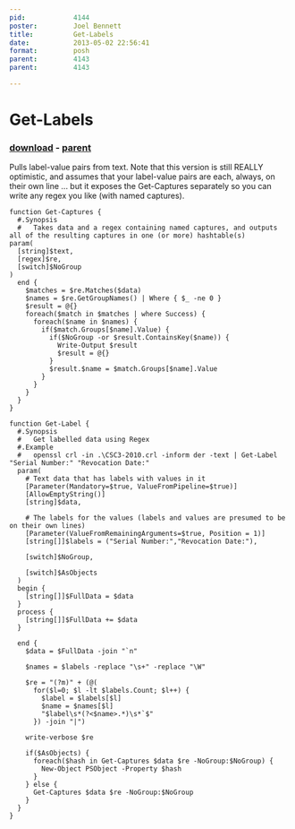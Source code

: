 ```yaml
---
pid:            4144
poster:         Joel Bennett
title:          Get-Labels
date:           2013-05-02 22:56:41
format:         posh
parent:         4143
parent:         4143

---
```


# Get-Labels

### [download](4144.ps1) - [parent](4143.md)

Pulls label-value pairs from text. Note that this version is still REALLY optimistic, and assumes that your label-value pairs are each, always, on their own line ... but it exposes the Get-Captures separately so you can write any regex you like (with named captures).

```posh
function Get-Captures {
  #.Synopsis
  #   Takes data and a regex containing named captures, and outputs all of the resulting captures in one (or more) hashtable(s)
param( 
  [string]$text,
  [regex]$re,
  [switch]$NoGroup
)
  end {
    $matches = $re.Matches($data)
    $names = $re.GetGroupNames() | Where { $_ -ne 0 }
    $result = @{}
    foreach($match in $matches | where Success) {
      foreach($name in $names) {
        if($match.Groups[$name].Value) {
          if($NoGroup -or $result.ContainsKey($name)) {
            Write-Output $result
            $result = @{}
          }
          $result.$name = $match.Groups[$name].Value
        }
      }
    }
  }
}

function Get-Label {
  #.Synopsis
  #   Get labelled data using Regex
  #.Example
  #   openssl crl -in .\CSC3-2010.crl -inform der -text | Get-Label "Serial Number:" "Revocation Date:"
  param(
    # Text data that has labels with values in it
    [Parameter(Mandatory=$true, ValueFromPipeline=$true)]
    [AllowEmptyString()]
    [string]$data,

    # The labels for the values (labels and values are presumed to be on their own lines)
    [Parameter(ValueFromRemainingArguments=$true, Position = 1)]
    [string[]]$labels = ("Serial Number:","Revocation Date:"),

    [switch]$NoGroup,

    [switch]$AsObjects
  )
  begin {
    [string[]]$FullData = $data
  }
  process {
    [string[]]$FullData += $data
  }

  end {
    $data = $FullData -join "`n"

    $names = $labels -replace "\s+" -replace "\W"

    $re = "(?m)" + (@(
      for($l=0; $l -lt $labels.Count; $l++) {
        $label = $labels[$l]
        $name = $names[$l]
        "$label\s*(?<$name>.*)\s*`$"
      }) -join "|")

    write-verbose $re

    if($AsObjects) {
      foreach($hash in Get-Captures $data $re -NoGroup:$NoGroup) {
        New-Object PSObject -Property $hash
      }
    } else {
      Get-Captures $data $re -NoGroup:$NoGroup
    }
  }
}

```
